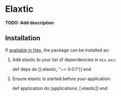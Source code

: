 # Elaxtic

**TODO: Add description**

## Installation

If [available in Hex](https://hex.pm/docs/publish), the package can be installed as:

  1. Add elaxtic to your list of dependencies in `mix.exs`:

        def deps do
          [{:elaxtic, "~> 0.0.1"}]
        end

  2. Ensure elaxtic is started before your application:

        def application do
          [applications: [:elaxtic]]
        end

